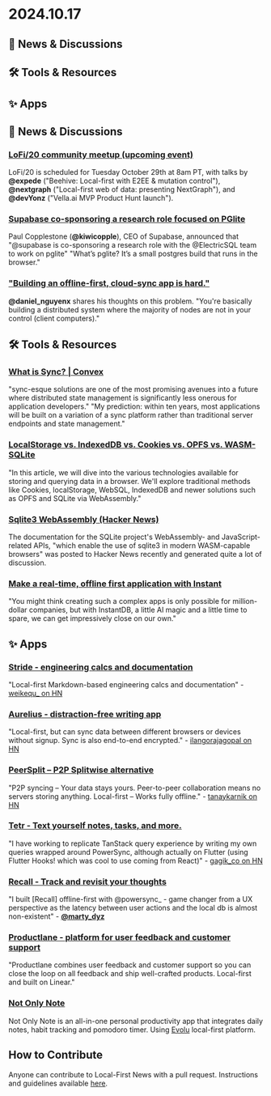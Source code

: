 # 2024.10.17

## 📰 News & Discussions

## 🛠️ Tools & Resources

## ✨ Apps

## 📰 News & Discussions 

### [LoFi/20 community meetup (upcoming event)](https://localfirstweb.dev/)
LoFi/20 is scheduled for Tuesday October 29th at 8am PT, with talks by **@expede** ("Beehive: Local-first with E2EE & mutation control"), **@nextgraph** ("Local-first web of data: presenting NextGraph"), and **@devYonz** ("Vella.ai MVP Product Hunt launch").

### [Supabase co-sponsoring a research role focused on PGlite](https://x.com/kiwicopple/status/1846272996358672489)
Paul Copplestone (**@kiwicopple**), CEO of Supabase, announced that "@supabase is co-sponsoring a research role with the @ElectricSQL team to work on pglite" "What’s pglite? It’s a small postgres build that runs in the browser."

### ["Building an offline-first, cloud-sync app is hard."](https://x.com/daniel_nguyenx/status/1845821560453763115)
**@daniel_nguyenx** shares his thoughts on this problem. "You're basically building a distributed system where the majority of nodes are not in your control (client computers)."


## 🛠️ Tools & Resources

### [What is Sync? | Convex](https://stack.convex.dev/sync)
"sync-esque solutions are one of the most promising avenues into a future where distributed state management is significantly less onerous for application developers." "My prediction: within ten years, most applications will be built on a variation of a sync platform rather than traditional server endpoints and state management."

### [LocalStorage vs. IndexedDB vs. Cookies vs. OPFS vs. WASM-SQLite](https://rxdb.info/articles/localstorage-indexeddb-cookies-opfs-sqlite-wasm.html)
"In this article, we will dive into the various technologies available for storing and querying data in a browser. We'll explore traditional methods like Cookies, localStorage, WebSQL, IndexedDB and newer solutions such as OPFS and SQLite via WebAssembly."

### [Sqlite3 WebAssembly (Hacker News)](https://news.ycombinator.com/item?id=41851051)
The documentation for the SQLite project's WebAssembly- and JavaScript-related APIs, "which enable the use of sqlite3 in modern WASM-capable browsers" was posted to Hacker News recently and generated quite a lot of discussion.

### [Make a real-time, offline first application with Instant](https://dev.to/shiwaforce/make-a-real-time-offline-first-application-with-instant-10nk)
"You might think creating such a complex apps is only possible for million-dollar companies, but with InstantDB, a little AI magic and a little time to spare, we can get impressively close on our own."


## ✨ Apps

### [Stride - engineering calcs and documentation](https://www.get-stride.com/)
"Local-first Markdown-based engineering calcs and documentation" - [weikequ_ on HN](https://news.ycombinator.com/item?id=41802892)

### [Aurelius - distraction-free writing app](https://aurelius.ink/)
"Local-first, but can sync data between different browsers or devices without signup. Sync is also end-to-end encrypted." - [ilangorajagopal on HN](https://news.ycombinator.com/item?id=41827598)

### [PeerSplit – P2P Splitwise alternative](https://peersplit.app/)
"P2P syncing – Your data stays yours. Peer-to-peer collaboration means no servers storing anything. Local-first – Works fully offline." - [tanaykarnik on HN](https://news.ycombinator.com/item?id=41849831)

### [Tetr - Text yourself notes, tasks, and more.](https://tetr.app/)
"I have working to replicate TanStack query experience by writing my own queries wrapped around PowerSync, although actually on Flutter (using Flutter Hooks! which was cool to use coming from React)" - [gagik_co on HN](https://news.ycombinator.com/item?id=41851686)

### [Recall - Track and revisit your thoughts](https://www.recall.plus/)
"I built [Recall] offline-first with @powersync_ - game changer from a UX perspective as the latency between user actions and the local db is almost non-existent" - [**@marty_dyz**](https://x.com/marty_dyz/status/1846310842708455931)

### [Productlane - platform for user feedback and customer support](https://productlane.com/)
"Productlane combines user feedback and customer support so you can close the loop on all feedback and ship well-crafted products. Local-first and built on Linear."

### [Not Only Note](https://notonlynote.com)
Not Only Note is an all-in-one personal productivity app that integrates daily notes, habit tracking and pomodoro timer. Using [Evolu](https://evolu.dev) local-first platform.

## How to Contribute

Anyone can contribute to Local-First News with a pull request. Instructions and guidelines available [here](https://github.com/localfirstnews/localfirstnews).
